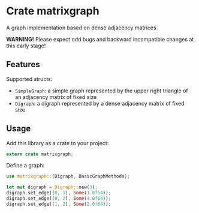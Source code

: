 # Crate matrixgraph

A graph implementation based on dense adjacency matrices

**WARNING!** Please expect odd bugs and backward incompatible changes at
this early stage!

## Features

Supported structs:

 * `SimpleGraph`: a simple graph represented by the upper right triangle
   of an adjacency matrix of fixed size
 * `Digraph`: a digraph represented by a dense adjacency matrix of fixed
   size

## Usage

Add this library as a crate to your project:

```rust
extern crate matrixgraph;
```
Define a graph:

```rust
use matrixgraph::{Digraph, BasicGraphMethods};

let mut digraph = Digraph::new(3);
digraph.set_edge((0, 1), Some(1.0f64));
digraph.set_edge((0, 2), Some(4.0f64));
digraph.set_edge((1, 2), Some(2.0f64));
```
